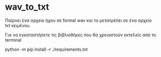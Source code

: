 # wav_to_txt

Παίρνει ένα αρχείο ήχου σε format wav και το μετατρέπει σε ένα αρχείο txt κειμένου.

Για να εγκαταστήσετε τις βιβλιοθήκες που θα χρειαστούν εκτελείς από το terminal 

python -m pip install -r ./requirements.txt
